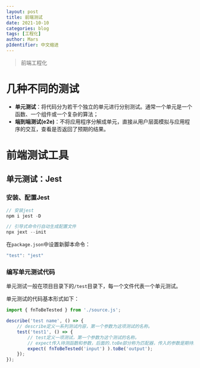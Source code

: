 ```yaml
---
layout: post
title: 前端测试
date: 2021-10-10
categories: blog
tags: [工程化]
author: Mars
pIdentifier: 中文缩进
---
```


> 前端工程化

# 几种不同的测试

- **单元测试**：将代码分为若干个独立的单元进行分别测试。通常一个单元是一个函数、一个组件或一个复杂的算法；
- **端到端测试(e2e)**：不将应用程序分解成单元，直接从用户层面模拟与应用程序的交互，查看是否返回了预期的结果。

# 前端测试工具
## 单元测试：Jest
### 安装、配置Jest

```js
// 安装jest
npm i jest -D

// 引导式命令行自动生成配置文件
npx jext --init
```

在`package.json`中设置新脚本命令：

```js
"test": "jest"
```

### 编写单元测试代码

单元测试一般在项目目录下的`/test`目录下，每一个文件代表一个单元测试。

单元测试的代码基本形式如下：

```js
import { fnToBeTested } from './source.js';

describe('test name', () => {
    // describe定义一系列测试内容，第一个参数为这项测试的名称。
    test('test1', () => {
        // test定义一项测试，第一个参数为这个测试的名称。
        // expect传入待测函数和参数，后面的.toBe部分称为匹配器，传入的参数是期待的执行结果。
        expect( fnToBeTested('input') ).toBe('output');
    });
});
```


